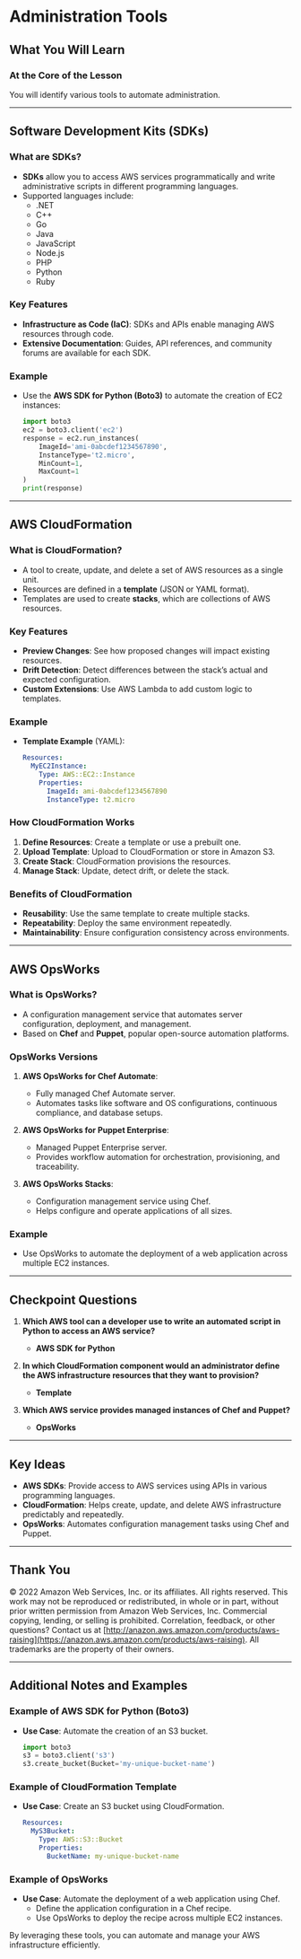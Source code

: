 # Administration Tools

## What You Will Learn

### At the Core of the Lesson
You will identify various tools to automate administration.

---

## Software Development Kits (SDKs)

### What are SDKs?
- **SDKs** allow you to access AWS services programmatically and write administrative scripts in different programming languages.
- Supported languages include:
  - .NET
  - C++
  - Go
  - Java
  - JavaScript
  - Node.js
  - PHP
  - Python
  - Ruby

### Key Features
- **Infrastructure as Code (IaC)**: SDKs and APIs enable managing AWS resources through code.
- **Extensive Documentation**: Guides, API references, and community forums are available for each SDK.

### Example
- Use the **AWS SDK for Python (Boto3)** to automate the creation of EC2 instances:
  ```python
  import boto3
  ec2 = boto3.client('ec2')
  response = ec2.run_instances(
      ImageId='ami-0abcdef1234567890',
      InstanceType='t2.micro',
      MinCount=1,
      MaxCount=1
  )
  print(response)
  ```

---

## AWS CloudFormation

### What is CloudFormation?
- A tool to create, update, and delete a set of AWS resources as a single unit.
- Resources are defined in a **template** (JSON or YAML format).
- Templates are used to create **stacks**, which are collections of AWS resources.

### Key Features
- **Preview Changes**: See how proposed changes will impact existing resources.
- **Drift Detection**: Detect differences between the stack’s actual and expected configuration.
- **Custom Extensions**: Use AWS Lambda to add custom logic to templates.

### Example
- **Template Example** (YAML):
  ```yaml
  Resources:
    MyEC2Instance:
      Type: AWS::EC2::Instance
      Properties:
        ImageId: ami-0abcdef1234567890
        InstanceType: t2.micro
  ```

### How CloudFormation Works
1. **Define Resources**: Create a template or use a prebuilt one.
2. **Upload Template**: Upload to CloudFormation or store in Amazon S3.
3. **Create Stack**: CloudFormation provisions the resources.
4. **Manage Stack**: Update, detect drift, or delete the stack.

### Benefits of CloudFormation
- **Reusability**: Use the same template to create multiple stacks.
- **Repeatability**: Deploy the same environment repeatedly.
- **Maintainability**: Ensure configuration consistency across environments.

---

## AWS OpsWorks

### What is OpsWorks?
- A configuration management service that automates server configuration, deployment, and management.
- Based on **Chef** and **Puppet**, popular open-source automation platforms.

### OpsWorks Versions
1. **AWS OpsWorks for Chef Automate**:
   - Fully managed Chef Automate server.
   - Automates tasks like software and OS configurations, continuous compliance, and database setups.

2. **AWS OpsWorks for Puppet Enterprise**:
   - Managed Puppet Enterprise server.
   - Provides workflow automation for orchestration, provisioning, and traceability.

3. **AWS OpsWorks Stacks**:
   - Configuration management service using Chef.
   - Helps configure and operate applications of all sizes.

### Example
- Use OpsWorks to automate the deployment of a web application across multiple EC2 instances.

---

## Checkpoint Questions

1. **Which AWS tool can a developer use to write an automated script in Python to access an AWS service?**
   - **AWS SDK for Python**

2. **In which CloudFormation component would an administrator define the AWS infrastructure resources that they want to provision?**
   - **Template**

3. **Which AWS service provides managed instances of Chef and Puppet?**
   - **OpsWorks**

---

## Key Ideas

- **AWS SDKs**: Provide access to AWS services using APIs in various programming languages.
- **CloudFormation**: Helps create, update, and delete AWS infrastructure predictably and repeatedly.
- **OpsWorks**: Automates configuration management tasks using Chef and Puppet.

---

## Thank You

© 2022 Amazon Web Services, Inc. or its affiliates. All rights reserved. This work may not be reproduced or redistributed, in whole or in part, without prior written permission from Amazon Web Services, Inc. Commercial copying, lending, or selling is prohibited. Correlation, feedback, or other questions? Contact us at [http://anazon.aws.amazon.com/products/aws-raising](https://anazon.aws.amazon.com/products/aws-raising). All trademarks are the property of their owners.

---

## Additional Notes and Examples

### Example of AWS SDK for Python (Boto3)
- **Use Case**: Automate the creation of an S3 bucket.
  ```python
  import boto3
  s3 = boto3.client('s3')
  s3.create_bucket(Bucket='my-unique-bucket-name')
  ```

### Example of CloudFormation Template
- **Use Case**: Create an S3 bucket using CloudFormation.
  ```yaml
  Resources:
    MyS3Bucket:
      Type: AWS::S3::Bucket
      Properties:
        BucketName: my-unique-bucket-name
  ```

### Example of OpsWorks
- **Use Case**: Automate the deployment of a web application using Chef.
  - Define the application configuration in a Chef recipe.
  - Use OpsWorks to deploy the recipe across multiple EC2 instances.

By leveraging these tools, you can automate and manage your AWS infrastructure efficiently.